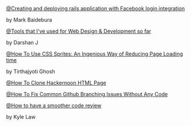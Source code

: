 [@Creating and deploying rails application with Facebook login integration](https://medium.com/@web.markyn/creating-and-deploying-rails-application-with-facebook-login-integration-ceaad1025daf)

by Mark Baidebura

[@Tools that I've used for Web Design & Development so far](https://dev.to/juzqrios/tools-that-i-ve-used-for-web-design-development-so-far-2b5j)

by Darshan J

[@How To Use CSS Sprites: An Ingenious Way of Reducing Page Loading time](https://hackernoon.com/how-to-use-css-sprites-an-ingenious-way-of-reducing-page-loading-time-c72u37yk)

by Tirthajyoti Ghosh

[@How To Clone Hackernoon HTML Page](https://hackernoon.com/how-to-clone-hackernoon-html-page-2akb325z)

[@How To Fix Common Github Branching Issues Without Any Code](https://medium.com/@kylelzk/how-to-fix-common-github-branching-issues-without-any-code-96059f5b820c)

[@How to have a smoother code review](https://medium.com/@kylelzk/how-to-have-a-smoother-code-review-cabb9c04bdd5)

by Kyle Law
